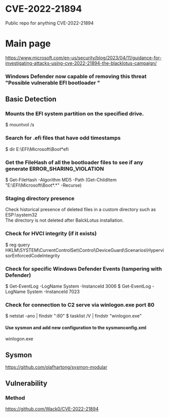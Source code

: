 # CVE-2022-21894
Public repo for anything CVE-2022-21894

# Main page
https://www.microsoft.com/en-us/security/blog/2023/04/11/guidance-for-investigating-attacks-using-cve-2022-21894-the-blacklotus-campaign/
### Windows Defender now capable of removing this threat "Possible vulnerable EFI bootloader "

## Basic Detection
### Mounts the EFI system partition on the specified drive.
  $ mountvol /s

### Search for .efi files that have odd timestamps

  $ dir E:\EFI\Microsoft\Boot\*efi

### Get the FileHash of all the bootloader files to see if any generate ERROR_SHARING_VIOLATION
  $ Get-FileHash -Algorithm MD5 -Path (Get-ChildItem "E:\EFI\Microsoft\Boot\*.*" -Recurse)

### Staging directory presence
  Check historical presence of deleted files in a custom directory such as ESP:\system32\
  The directory is not deleted after BalckLotus installation.

### Check for HVCI integrity (if it exists)
  $ reg query HKLM\SYSTEM\CurrentControlSet\Control\DeviceGuard\Scenarios\HypervisorEnforcedCodeIntegrity

### Check for specific Windows Defender Events (tampering with Defender)
  $ Get-EventLog -LogName System -InstanceId 3006
  $ Get-EventLog -LogName System -InstanceId 7023

### Check for connection to C2 serve via winlogon.exe port 80
  $ netstat -ano | findstr ":80"
  $ tasklist /V | findstr "winlogon.exe"
#### Use sysmon and add new configuration to the sysmonconfig.xml
  <Image condition="image">winlogon.exe</Image>



## Sysmon
https://github.com/olafhartong/sysmon-modular

## Vulnerability

### Method
https://github.com/Wack0/CVE-2022-21894


